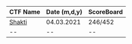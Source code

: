
|CTF Name| Date (m,d,y) | ScoreBoard |
|-- |--|--|
| [Shakti](https://github.com/fatihsencer/ctf_lib/tree/main/shaktictf)| 04.03.2021 | 246/452 |
|-- |--|--|

